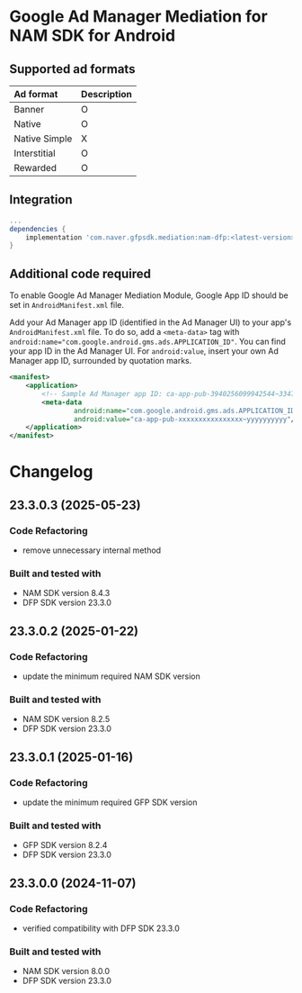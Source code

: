 # Google Ad Manager Mediation for NAM SDK for Android

## Supported ad formats

| Ad format     | Description |
|:--------------|:------------|
| Banner        | O           |
| Native        | O           |
| Native Simple | X           |
| Interstitial  | O           |
| Rewarded      | O           |

## Integration

```gradle
...
dependencies {
    implementation 'com.naver.gfpsdk.mediation:nam-dfp:<latest-version>'  
}
```

## Additional code required

To enable Google Ad Manager Mediation Module, Google App ID should be set in `AndroidManifest.xml` file.

Add your Ad Manager app ID (identified in the Ad Manager UI) to your app's `AndroidManifest.xml` file. 
To do so, add a `<meta-data>` tag with `android:name="com.google.android.gms.ads.APPLICATION_ID"`. 
You can find your app ID in the Ad Manager UI. For `android:value`, insert your own Ad Manager app ID, surrounded by quotation marks.

```xml
<manifest>
    <application>
        <!-- Sample Ad Manager app ID: ca-app-pub-3940256099942544~3347511713 -->
        <meta-data
                android:name="com.google.android.gms.ads.APPLICATION_ID"
                android:value="ca-app-pub-xxxxxxxxxxxxxxxx~yyyyyyyyyy"/>
    </application>
</manifest>
```

# Changelog
## 23.3.0.3 (2025-05-23)
### Code Refactoring
* remove unnecessary internal method

### Built and tested with
- NAM SDK version 8.4.3
- DFP SDK version 23.3.0

## 23.3.0.2 (2025-01-22)
### Code Refactoring
* update the minimum required NAM SDK version

### Built and tested with
- NAM SDK version 8.2.5
- DFP SDK version 23.3.0

## 23.3.0.1 (2025-01-16)
### Code Refactoring
* update the minimum required GFP SDK version

### Built and tested with
- GFP SDK version 8.2.4
- DFP SDK version 23.3.0

## 23.3.0.0 (2024-11-07)

### Code Refactoring

* verified compatibility with DFP SDK 23.3.0 

### Built and tested with
- NAM SDK version 8.0.0
- DFP SDK version 23.3.0